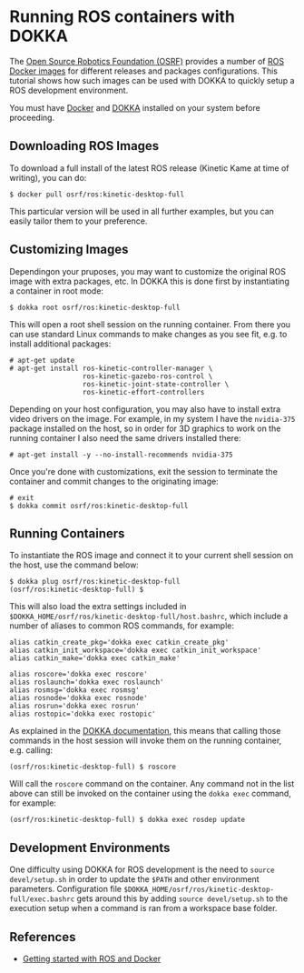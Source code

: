 # Running ROS containers with DOKKA

The [Open Source Robotics Foundation (OSRF)](https://www.osrfoundation.org/) provides a number of [ROS Docker images](https://registry.hub.docker.com/_/ros/) for different releases and packages configurations. This tutorial shows how such images can be used with DOKKA to quickly setup a ROS development environment.

You must have [Docker](http://docker.com/) and [DOKKA](https://github.com/xperroni/dokka) installed on your system before proceeding.

## Downloading ROS Images

To download a full install of the latest ROS release (Kinetic Kame at time of writing), you can do:

    $ docker pull osrf/ros:kinetic-desktop-full

This particular version will be used in all further examples, but you can easily tailor them to your preference.

## Customizing Images

Dependingon your pruposes, you may want to customize the original ROS image with extra packages, etc. In DOKKA this is done first by instantiating a container in root mode:

    $ dokka root osrf/ros:kinetic-desktop-full

This will open a root shell session on the running container. From there you can use standard Linux commands to make changes as you see fit, e.g. to install additional packages:

    # apt-get update
    # apt-get install ros-kinetic-controller-manager \
                      ros-kinetic-gazebo-ros-control \
                      ros-kinetic-joint-state-controller \
                      ros-kinetic-effort-controllers

Depending on your host configuration, you may also have to install extra video drivers on the image. For example, in my system I have the `nvidia-375` package installed on the host, so in order for 3D graphics to work on the running container I also need the same drivers installed there:

    # apt-get install -y --no-install-recommends nvidia-375

Once you're done with customizations, exit the session to terminate the container and commit changes to the originating image:

    # exit
    $ dokka commit osrf/ros:kinetic-desktop-full

## Running Containers

To instantiate the ROS image and connect it to your current shell session on the host, use the command below:

    $ dokka plug osrf/ros:kinetic-desktop-full
    (osrf/ros:kinetic-desktop-full) $

This will also load the extra settings included in `$DOKKA_HOME/osrf/ros/kinetic-desktop-full/host.bashrc`, which include a number of aliases to common ROS commands, for example:

    alias catkin_create_pkg='dokka exec catkin_create_pkg'
    alias catkin_init_workspace='dokka exec catkin_init_workspace'
    alias catkin_make='dokka exec catkin_make'

    alias roscore='dokka exec roscore'
    alias roslaunch='dokka exec roslaunch'
    alias rosmsg='dokka exec rosmsg'
    alias rosnode='dokka exec rosnode'
    alias rosrun='dokka exec rosrun'
    alias rostopic='dokka exec rostopic'

As explained in the [DOKKA documentation](https://github.com/xperroni/dokka/blob/master/README.md), this means that calling those commands in the host session will invoke them on the running container, e.g. calling:

    (osrf/ros:kinetic-desktop-full) $ roscore

Will call the `roscore` command on the container. Any command not in the list above can still be invoked on the container using the `dokka exec` command, for example:

    (osrf/ros:kinetic-desktop-full) $ dokka exec rosdep update

## Development Environments

One difficulty using DOKKA for ROS development is the need to `source devel/setup.sh` in order to update the `$PATH` and other environment parameters. Configuration file `$DOKKA_HOME/osrf/ros/kinetic-desktop-full/exec.bashrc` gets around this by adding `source devel/setup.sh` to the execution setup when a command is ran from a workspace base folder.

## References

* [Getting started with ROS and Docker](http://wiki.ros.org/docker/Tutorials/Docker)
